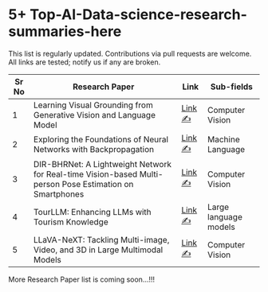 # 5+ Top-AI-Data-science-research-summaries-here



This list is regularly updated. Contributions via pull requests are welcome. All links are tested; notify us if any are broken.

| Sr No | Research Paper                                        | Link                                 | Sub-fields                       |
|-------|-------------------------------------------------------|--------------------------------------|---------------------------------|
| 1     | Learning Visual Grounding from Generative Vision and Language Model                     | [Link✍️](https://www.linkedin.com/posts/bhoop-singh-3b41b41a9_generative-vision-and-language-model-activity-7221383255910932480-4QuD?utm_source=share&utm_medium=member_desktop)    | Computer Vision                  |
| 2     |  Exploring the Foundations of Neural Networks with Backpropagation     | [Link✍️]([https://example.com/nlp125](https://www.linkedin.com/posts/bhoop-singh-3b41b41a9_learning-internal-representation-by-error-activity-7221152160032468993-CQjD?utm_source=share&utm_medium=member_desktop))   | Machine Language       |
| 3     | DIR-BHRNet: A Lightweight Network for Real-time Vision-based Multi-person Pose Estimation on Smartphones                                 | [Link✍️]([https://example.com/andrewng](https://www.linkedin.com/posts/bhoop-singh-3b41b41a9_dir-bhrnet-multi-person-pose-estimation-activity-7221078264717434880-A3Lp?utm_source=share&utm_medium=member_desktop)) | Computer Vision         |
| 4     | TourLLM: Enhancing LLMs with Tourism Knowledge | [Link✍️]([https://example.com/tsml1](https://www.linkedin.com/posts/bhoop-singh-3b41b41a9_ai-machinelearning-tourism-activity-7220674458427015168-GEm8?utm_source=share&utm_medium=member_desktop)0)  | Large language models          |
| 5     | LLaVA-NeXT: Tackling Multi-image, Video, and 3D in Large Multimodal Models | [Link✍️]([https://example.com/dl20](https://www.linkedin.com/posts/bhoop-singh-3b41b41a9_ai-machinelearning-multimodalmodels-activity-7217159898659213312-aP_4?utm_source=share&utm_medium=member_desktop))   | Computer Vision                    |

More Research Paper list is coming soon...!!!
